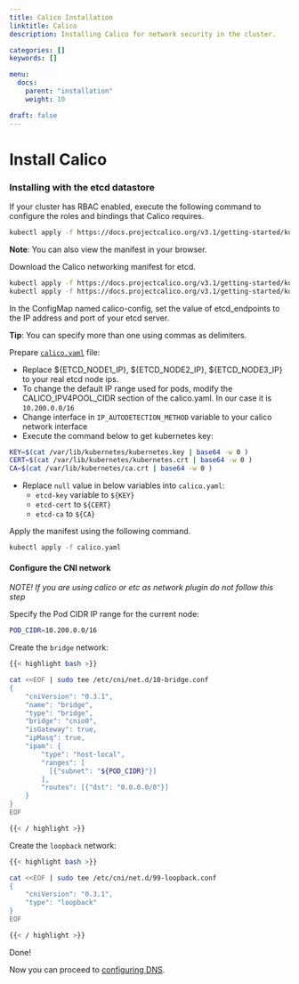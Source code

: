 ```yaml
---
title: Calico Installation
linktitle: Calico
description: Installing Calico for network security in the cluster.

categories: []
keywords: []

menu:
  docs:
    parent: "installation"
    weight: 10

draft: false
---
```


# Install Calico

### Installing with the etcd datastore

If your cluster has RBAC enabled, execute the following command to configure the roles and bindings that Calico requires.

```bash
kubectl apply -f https://docs.projectcalico.org/v3.1/getting-started/kubernetes/installation/rbac.yaml
```

**Note**: You can also view the manifest in your browser.

Download the Calico networking manifest for etcd.

<!-- (TODO): change develop branch to master in link -->

```bash
kubectl apply -f https://docs.projectcalico.org/v3.1/getting-started/kubernetes/installation/hosted/rbac-kdd.yaml
kubectl apply -f https://docs.projectcalico.org/v3.1/getting-started/kubernetes/installation/hosted/kubernetes-datastore/calico-networking/1.7/calico.yaml
```

In the ConfigMap named calico-config, set the value of etcd_endpoints to the IP address and port of your etcd server.

**Tip**: You can specify more than one using commas as delimiters.

Prepare <a href="/files/calico.yaml" target="_blank">`calico.yaml`</a> file:

- Replace ${ETCD_NODE1_IP}, ${ETCD_NODE2_IP}, ${ETCD_NODE3_IP} to your real etcd node ips.
- To change the default IP range used for pods, modify the CALICO_IPV4POOL_CIDR section of the calico.yaml. In our case it is `10.200.0.0/16`
- Change interface in `IP_AUTODETECTION_METHOD` variable to your calico network interface
- Execute the command below to get kubernetes key:

```bash
KEY=$(cat /var/lib/kubernetes/kubernetes.key | base64 -w 0 )
CERT=$(cat /var/lib/kubernetes/kubernetes.crt | base64 -w 0 )
CA=$(cat /var/lib/kubernetes/ca.crt | base64 -w 0 )
```

- Replace `null` value in below variables into `calico.yaml`:
    + `etcd-key` variable to `${KEY}`
    + `etcd-cert` to `${CERT}`
    + `etcd-ca` to `${CA}`

Apply the manifest using the following command.

```bash
kubectl apply -f calico.yaml
```

#### Configure the CNI network

*NOTE! If you are using calico or etc as network plugin do not follow this step*

Specify the Pod CIDR IP range for the current node:

<!-- (TODO): How do we specify POD_CIDR -->

```bash
POD_CIDR=10.200.0.0/16
```

Create the `bridge` network:

```bash
{{< highlight bash >}}

cat <<EOF | sudo tee /etc/cni/net.d/10-bridge.conf
{
    "cniVersion": "0.3.1",
    "name": "bridge",
    "type": "bridge",
    "bridge": "cnio0",
    "isGateway": true,
    "ipMasq": true,
    "ipam": {
        "type": "host-local",
        "ranges": [
          [{"subnet": "${POD_CIDR}"}]
        ],
        "routes": [{"dst": "0.0.0.0/0"}]
    }
}
EOF

{{< / highlight >}}
```

Create the `loopback` network:

```bash
{{< highlight bash >}}

cat <<EOF | sudo tee /etc/cni/net.d/99-loopback.conf
{
    "cniVersion": "0.3.1",
    "type": "loopback"
}
EOF

{{< / highlight >}}
```

Done!

Now you can proceed to [configuring DNS](/kubernetes/installation/9dns).
